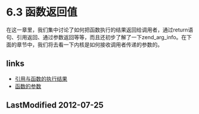 # 6.3 函数返回值 


在这一章里，我们集中讨论了如何把函数执行的结果返回给调用者，通过return语句、引用返回、通过参数返回等等，而且还初步了解了一下zend_arg_info。在下面的章节中，我们将去看一下内核是如何接收调用者传递的参数的。


## links
   * [引用与函数的执行结果](<ch6.2.md>)
   * [函数的参数](<ch7.md>)

## LastModified 2012-07-25
